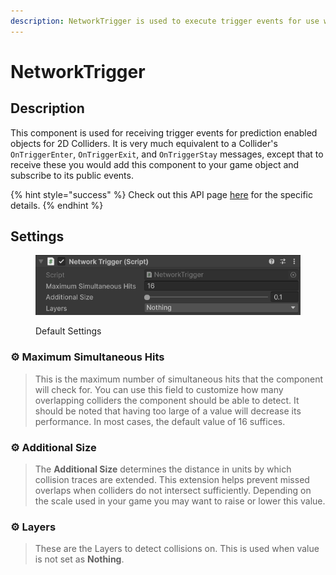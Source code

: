 ```yaml
---
description: NetworkTrigger is used to execute trigger events for use with prediction.
---
```


# NetworkTrigger

## Description

This component is used for receiving trigger events for prediction enabled objects for 2D Colliders. It is very much equivalent to a Collider's `OnTriggerEnter`, `OnTriggerExit`, and `OnTriggerStay` messages, except that to receive these you would add this component to your game object and subscribe to its public events.

{% hint style="success" %}
Check out this API page [here](https://fish-networking.com/FishNet/api/api/FishNet.Component.Prediction.NetworkCollider.html) for the specific details.
{% endhint %}

## Settings

<div align="left"><figure><img src="../../../../.gitbook/assets/network-trigger-component.png" alt=""><figcaption><p>Default Settings</p></figcaption></figure></div>

### :gear:  **Maximum Simultaneous Hits**

> This is the maximum number of simultaneous hits that the component will check for. You can use this field to customize how many overlapping colliders the component should be able to detect. It should be noted that having too large of a value will decrease its performance. In most cases, the default value of 16 suffices.

### :gear:  **Additional Size**

> The **Additional Size** determines the distance in units by which collision traces are extended. This extension helps prevent missed overlaps when colliders do not intersect sufficiently. Depending on the scale used in your game you may want to raise or lower this value.

### :gear:  **Layers**

> These are the Layers to detect collisions on. This is used when value is not set as **Nothing**.
